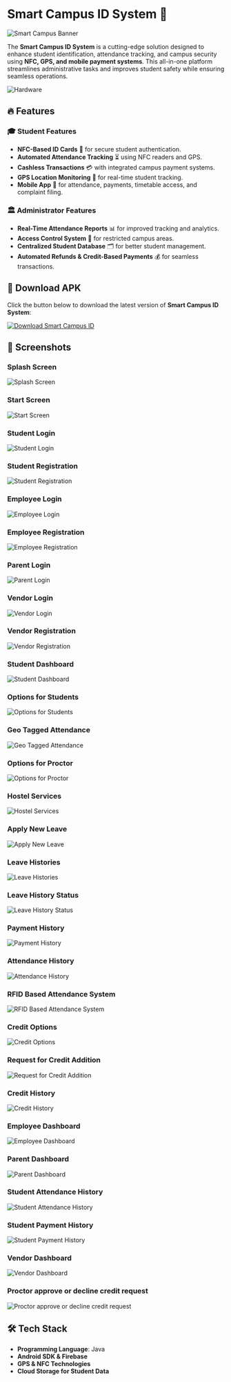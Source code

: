 # Smart Campus ID System 🚀  

![Smart Campus Banner](ScreenShot/CampusIDBanner.png)  

The **Smart Campus ID System** is a cutting-edge solution designed to enhance student identification, attendance tracking, and campus security using **NFC, GPS, and mobile payment systems**. This all-in-one platform streamlines administrative tasks and improves student safety while ensuring seamless operations.  

![Hardware](ScreenShot/Hardware.png)  

## 🔥 Features  

### 🎓 Student Features  
- **NFC-Based ID Cards** 📲 for secure student authentication.  
- **Automated Attendance Tracking** ⏳ using NFC readers and GPS.  
- **Cashless Transactions** 💳 with integrated campus payment systems.  
- **GPS Location Monitoring** 📍 for real-time student tracking.  
- **Mobile App** 📱 for attendance, payments, timetable access, and complaint filing.  

### 🏛️ Administrator Features  
- **Real-Time Attendance Reports** 📊 for improved tracking and analytics.  
- **Access Control System** 🚪 for restricted campus areas.  
- **Centralized Student Database** 🗂️ for better student management.  
- **Automated Refunds & Credit-Based Payments** 💰 for seamless transactions.  

## 📲 Download APK  

Click the button below to download the latest version of **Smart Campus ID System**:  

[![Download Smart Campus ID](https://img.shields.io/badge/Download-SmartCampusID-brightgreen?style=for-the-badge&logo=android)](https://github.com/Utkarsh140503/Smart-Campus-ID/blob/main/SmartCampusID.apk)  

## 📸 Screenshots  

### Splash Screen
![Splash Screen](ScreenShot/1.jpg) 

### Start Screen
![Start Screen](ScreenShot/2.jpg) 

### Student Login
![Student Login](ScreenShot/3.jpg) 

### Student Registration
![Student Registration](ScreenShot/4.jpg) 

### Employee Login
![Employee Login](ScreenShot/5.jpg) 

### Employee Registration
![Employee Registration](ScreenShot/6.jpg) 

### Parent Login
![Parent Login](ScreenShot/7.jpg) 

### Vendor Login
![Vendor Login](ScreenShot/8.jpg) 

### Vendor Registration
![Vendor Registration](ScreenShot/9.jpg) 

### Student Dashboard
![Student Dashboard](ScreenShot/10.jpg) 

### Options for Students
![Options for Students](ScreenShot/11.jpg) 

### Geo Tagged Attendance
![Geo Tagged Attendance](ScreenShot/12.jpg) 

### Options for Proctor
![Options for Proctor](ScreenShot/13.jpg) 

### Hostel Services
![Hostel Services](ScreenShot/14.jpg) 

### Apply New Leave
![Apply New Leave](ScreenShot/15.jpg) 

### Leave Histories
![Leave Histories](ScreenShot/16.jpg) 

### Leave History Status
![Leave History Status](ScreenShot/17.jpg) 

### Payment History
![Payment History](ScreenShot/18.jpg) 

### Attendance History
![Attendance History](ScreenShot/19.jpg) 

### RFID Based Attendance System
![RFID Based Attendance System](ScreenShot/20.jpg) 

### Credit Options
![Credit Options](ScreenShot/21.jpg) 

### Request for Credit Addition 
![Request for Credit Addition ](ScreenShot/22.jpg) 

### Credit History
![Credit History](ScreenShot/23.jpg) 

### Employee Dashboard
![Employee Dashboard](ScreenShot/24.jpg) 

### Parent Dashboard
![Parent Dashboard](ScreenShot/25.jpg) 

### Student Attendance History
![Student Attendance History](ScreenShot/26.jpg) 

### Student Payment History
![Student Payment History](ScreenShot/27.jpg) 

### Vendor Dashboard
![Vendor Dashboard](ScreenShot/28.jpg) 

### Proctor approve or decline credit request
![Proctor approve or decline credit request](ScreenShot/29.jpg) 

## 🛠️ Tech Stack  
- **Programming Language**: Java  
- **Android SDK & Firebase**  
- **GPS & NFC Technologies**  
- **Cloud Storage for Student Data**  
